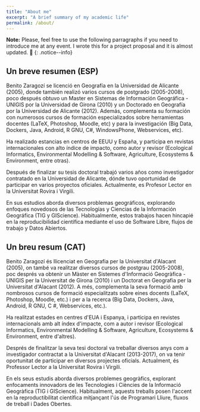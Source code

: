 ```yaml
---
title: "About me"
excerpt: "A brief summary of my academic life"
permalink: /about/
---
```


**Note:** Please, feel free to use the following parragraphs if you need to introduce me at any event. I wrote this for a project proposal and it is almost updated. :eyes:
{: .notice--info}

## Un breve resumen (ESP)
Benito Zaragozí se licenció en Geografía en la Universidad de Alicante (2005), donde también realizó varios cursos de postgrado (2005-2008), poco después obtuvo un Master en Sistemas de Información Geográfica - UNIGIS por la Universidad de Girona (2010) y un Doctorado en Geografía por la Universidad de Alicante (2012). Además, complementa su formación con numerosos cursos de formación especializados sobre herramientas docentes (LaTeX, Photoshop, Moodle, etc) y para la investigación (Big Data, Dockers, Java, Android, R GNU, C#, WindowsPhone, Webservices, etc).

Ha realizado estancias en centros de EEUU y España, y participa en revistas internacionales con alto índice de impacto, como autor y revisor (Ecological Informatics, Environmental Modelling & Software, Agriculture, Ecosystems & Environment, entre otras).

Después de finalizar su tesis doctoral trabajó varios años como investigador contratado en la Universidad de Alicante, dónde tuvo oportunidad de participar en varios proyectos oficiales. Actualmente, es Profesor Lector en la Universitat Rovira i Virgili.

En sus estudios aborda diversos problemas geográficos, explorando enfoques novedosos de las Tecnologías y Ciencias de la Información Geográfica (TIG y GIScience). Habitualmente, estos trabajos hacen hincapié en la reproducibilidad científica mediante el uso de Software Libre, flujos de trabajo y Datos Abiertos.


## Un breu resum (CAT)
Benito Zaragozí és llicenciat en Geografia per la Universitat d'Alacant (2005), on també va realitzar diversos cursos de postgrau (2005-2008), poc després va obtenir un Màster en Sistemes d'Informació Geogràfica - UNIGIS per la Universitat de Girona (2010) i un Doctorat en Geografia per la Universitat d'Alacant (2012). A més, complementa la seva formació amb nombrosos cursos de formació especialitzats sobre eines docents (LaTeX, Photoshop, Moodle, etc.) i per a la recerca (Big Data, Dockers, Java, Android, R GNU, C #, Webservices, etc.).

Ha realitzat estades en centres d'EUA i Espanya, i participa en revistes internacionals amb alt índex d'impacte, com a autor i revisor (Ecological Informatics, Environmental Modelling & Software, Agriculture, Ecosystems & Environment, entre d'altres).

Després de finalitzar la seva tesi doctoral va treballar diversos anys com a investigador contractat a la Universitat d'Alacant (2013-2017), on va tenir oportunitat de participar en diversos projectes oficials. Actualment, és Professor Lector a la Universitat Rovira i Virgili.

En els seus estudis aborda diversos problemes geogràfics, explorant enfocaments innovadors de les Tecnologies i Ciències de la Informació Geogràfica (TIG i GIScience). Habitualment, aquests treballs posen l'accent en la reproductibilitat científica mitjançant l'ús de Programari Lliure, fluxos de treball i Dades Obertes.
